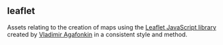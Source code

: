 ## leaflet
Assets relating to the creation of maps using the [Leaflet JavaScript library](http://www.leafletjs.com) created by [Vladimir Agafonkin](http://agafonkin.com/en/) in a consistent style and method.
